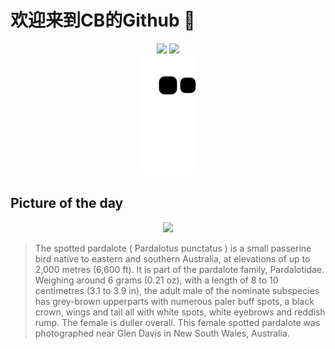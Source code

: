 
# 欢迎来到CB的Github 👋

<div align="center">
  <img height="137px" src="https://github-readme-stats.vercel.app/api?username=SuperCB&show_icons=true&theme=radical" />
  <img height="137px" src="https://github-readme-stats.vercel.app/api/top-langs/?username=SuperCB&hide_title=true&hide_border=true&layout=compact&langs_count=6&text_color=000&icon_color=fff" />
</div>


<div align="center">
    <img src="./contribution-snake/github-contribution-grid-snake.svg" />
</div>



## Picture of the day
<div align="center">
  <img width=400px src="https://upload.wikimedia.org/wikipedia/commons/thumb/2/27/Pardalotus_punctatus_-_Glen_Davis.jpg/600px-Pardalotus_punctatus_-_Glen_Davis.jpg" />
</div>

>The  spotted pardalote  ( Pardalotus punctatus ) is a small  passerine  bird native to eastern and southern Australia, at elevations of up to 2,000 metres (6,600 ft). It is part of the  pardalote  family, Pardalotidae. Weighing around 6 grams (0.21 oz), with a length of 8 to 10 centimetres (3.1 to 3.9 in), the adult male of the  nominate subspecies  has grey-brown upperparts with numerous paler buff spots, a black crown, wings and tail all with white spots, white eyebrows and reddish rump. The female is duller overall. This female spotted pardalote was photographed near  Glen Davis  in New South Wales, Australia.


